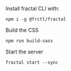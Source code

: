 Install fractal CLI with:

```
npm i -g @frctl/fractal
```

Build the CSS
```
npm run build-sass
```

Start the server
```
fractal start --sync
```
